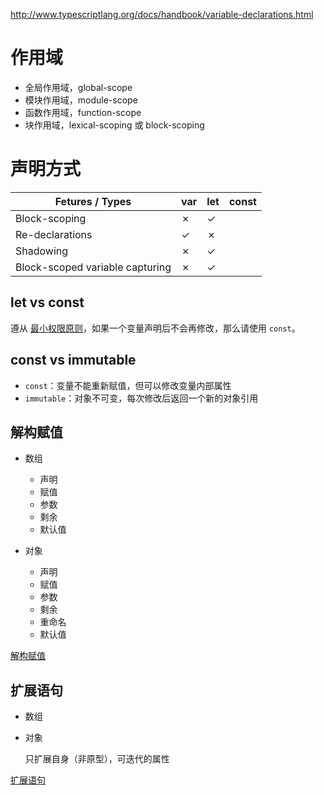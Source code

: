 http://www.typescriptlang.org/docs/handbook/variable-declarations.html

# 作用域

- 全局作用域，global-scope
- 模块作用域，module-scope
- 函数作用域，function-scope
- 块作用域，lexical-scoping 或 block-scoping

# 声明方式

| Fetures / Types | var | let | const |
| --- | --- | --- | --- |
| Block-scoping | ✗ | ✓ | |
| Re-declarations | ✓ | ✗ | |
| Shadowing | ✗ | ✓ | |
| Block-scoped variable capturing | ✗ | ✓ | |

## let vs const
遵从 [最小权限原则](https://en.wikipedia.org/wiki/Principle_of_least_privilege)，如果一个变量声明后不会再修改，那么请使用 `const`。

## const vs immutable
- `const`：变量不能重新赋值，但可以修改变量内部属性
- `immutable`：对象不可变，每次修改后返回一个新的对象引用

## 解构赋值

- 数组

    - 声明
    - 赋值
    - 参数
    - 剩余
    - 默认值

- 对象

    - 声明
    - 赋值
    - 参数
    - 剩余
    - 重命名
    - 默认值

[解构赋值](https://developer.mozilla.org/zh-CN/docs/Web/JavaScript/Reference/Operators/Destructuring_assignment)

## 扩展语句
- 数组
- 对象

    只扩展自身（非原型），可迭代的属性

[扩展语句](https://developer.mozilla.org/zh-CN/docs/Web/JavaScript/Reference/Operators/Spread_operator)
